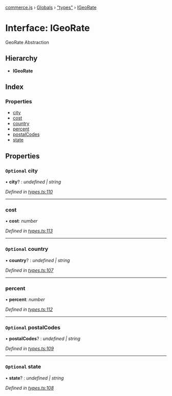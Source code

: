 [commerce.js](../README.md) › [Globals](../globals.md) › ["types"](../modules/_types_.md) › [IGeoRate](_types_.igeorate.md)

# Interface: IGeoRate

GeoRate Abstraction

## Hierarchy

* **IGeoRate**

## Index

### Properties

* [city](_types_.igeorate.md#optional-city)
* [cost](_types_.igeorate.md#cost)
* [country](_types_.igeorate.md#optional-country)
* [percent](_types_.igeorate.md#percent)
* [postalCodes](_types_.igeorate.md#optional-postalcodes)
* [state](_types_.igeorate.md#optional-state)

## Properties

### `Optional` city

• **city**? : *undefined | string*

*Defined in [types.ts:110](https://github.com/shopjs/commerce.js/blob/6cb235d/src/types.ts#L110)*

___

###  cost

• **cost**: *number*

*Defined in [types.ts:113](https://github.com/shopjs/commerce.js/blob/6cb235d/src/types.ts#L113)*

___

### `Optional` country

• **country**? : *undefined | string*

*Defined in [types.ts:107](https://github.com/shopjs/commerce.js/blob/6cb235d/src/types.ts#L107)*

___

###  percent

• **percent**: *number*

*Defined in [types.ts:112](https://github.com/shopjs/commerce.js/blob/6cb235d/src/types.ts#L112)*

___

### `Optional` postalCodes

• **postalCodes**? : *undefined | string*

*Defined in [types.ts:109](https://github.com/shopjs/commerce.js/blob/6cb235d/src/types.ts#L109)*

___

### `Optional` state

• **state**? : *undefined | string*

*Defined in [types.ts:108](https://github.com/shopjs/commerce.js/blob/6cb235d/src/types.ts#L108)*
